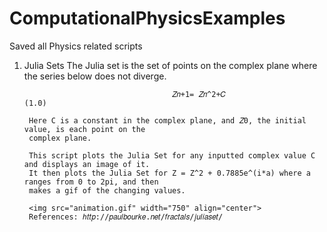 # ComputationalPhysicsExamples
Saved all Physics related scripts

1) Julia Sets
        The Julia set is the set of points on the complex plane where the series below does not diverge. 
        
                                        𝑍𝑛+1= 𝑍𝑛^2+𝐶                                               (1.0)
                                        
        Here C is a constant in the complex plane, and 𝑍0, the initial value, is each point on the 
        complex plane.
        
        This script plots the Julia Set for any inputted complex value C and displays an image of it.
        It then plots the Julia Set for Z = Z^2 + 0.7885e^(i*a) where a ranges from 0 to 2pi, and then 
        makes a gif of the changing values. 
        
        <img src="animation.gif" width="750" align="center">
        References: ℎ𝑡𝑡𝑝://𝑝𝑎𝑢𝑙𝑏𝑜𝑢𝑟𝑘𝑒.𝑛𝑒𝑡/𝑓𝑟𝑎𝑐𝑡𝑎𝑙𝑠/𝑗𝑢𝑙𝑖𝑎𝑠𝑒𝑡/
